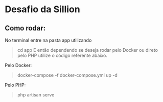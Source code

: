 # Desafio da Sillion
## Como rodar:

No terminal entre na pasta app utilizando
> cd app
E então dependendo se deseja rodar pelo Docker ou direto pelo PHP utilize o código referente abaixo.

Pelo Docker:
> docker-compose -f docker-compose.yml up -d

Pelo PHP:
> php artisan serve
